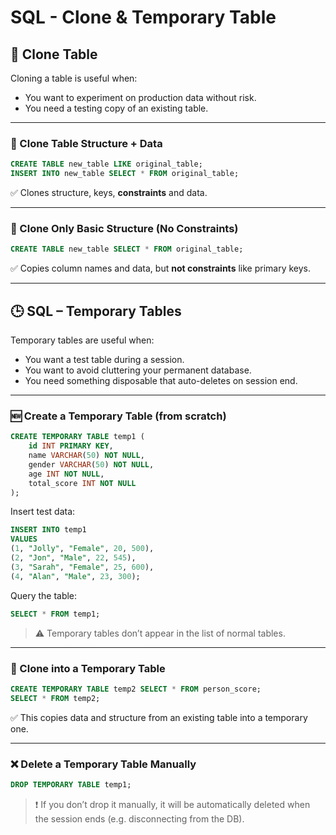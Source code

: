 # SQL - Clone & Temporary Table

## 🧬 Clone Table

Cloning a table is useful when:

- You want to experiment on production data without risk.
- You need a testing copy of an existing table.

---

### 🔁 Clone Table Structure + Data

```sql
CREATE TABLE new_table LIKE original_table;
INSERT INTO new_table SELECT * FROM original_table;
```

✅ Clones structure, keys, **constraints** and data.

---

### 🔁 Clone Only Basic Structure (No Constraints)

```sql
CREATE TABLE new_table SELECT * FROM original_table;
```

✅ Copies column names and data, but **not constraints** like primary keys.

---

## 🕒 SQL – Temporary Tables

Temporary tables are useful when:

- You want a test table during a session.
- You want to avoid cluttering your permanent database.
- You need something disposable that auto-deletes on session end.

---

### 🆕 Create a Temporary Table (from scratch)

```sql
CREATE TEMPORARY TABLE temp1 (
    id INT PRIMARY KEY,
    name VARCHAR(50) NOT NULL,
    gender VARCHAR(50) NOT NULL,
    age INT NOT NULL,
    total_score INT NOT NULL
);
```

Insert test data:

```sql
INSERT INTO temp1
VALUES
(1, "Jolly", "Female", 20, 500),
(2, "Jon", "Male", 22, 545),
(3, "Sarah", "Female", 25, 600),
(4, "Alan", "Male", 23, 300);
```

Query the table:

```sql
SELECT * FROM temp1;
```

> ⚠️ Temporary tables don’t appear in the list of normal tables.

---

### 🧬 Clone into a Temporary Table

```sql
CREATE TEMPORARY TABLE temp2 SELECT * FROM person_score;
SELECT * FROM temp2;
```

✅ This copies data and structure from an existing table into a temporary one.

---

### ❌ Delete a Temporary Table Manually

```sql
DROP TEMPORARY TABLE temp1;
```

> ❗ If you don’t drop it manually, it will be automatically deleted when the session ends (e.g. disconnecting from the DB).

